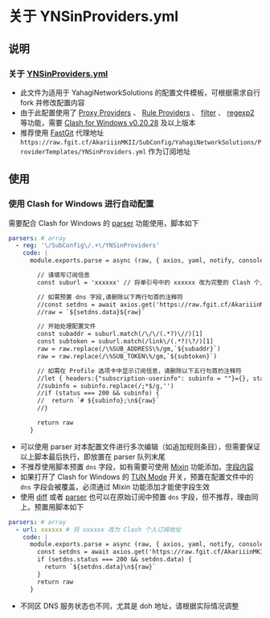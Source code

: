 # 关于 YNSinProviders.yml

## 说明

### 关于 [YNSinProviders.yml](https://raw.githubusercontent.com/AkariiinMKII/SubConfig/YahagiNetworkSolutions/ProviderTemplates/YNSinProviders.yml)

- 此文件为适用于 YahagiNetworkSolutions 的配置文件模板，可根据需求自行 fork 并修改配置内容
- 由于此配置使用了 [Proxy Providers](https://dreamacro.github.io/clash/configuration/outbound.html#proxy-providers) 、 [Rule Providers](https://dreamacro.github.io/clash/premium/rule-providers.html) 、 [filter](https://github.com/Dreamacro/clash/pull/2518) 、 [regexp2](https://github.com/Dreamacro/clash/pull/2802) 等功能，需要 [Clash for Windows v0.20.28](https://github.com/Fndroid/clash_for_windows_pkg/releases/tag/0.20.28) 及以上版本
- 推荐使用 [FastGit](https://doc.fastgit.org/zh-cn/guide.html) 代理地址 `https://raw.fgit.cf/AkariiinMKII/SubConfig/YahagiNetworkSolutions/ProviderTemplates/YNSinProviders.yml` 作为订阅地址

## 使用

### 使用 Clash for Windows 进行自动配置

需要配合 Clash for Windows 的 [parser](https://docs.cfw.lbyczf.com/contents/parser.html#%E8%BF%9B%E9%98%B6%E6%96%B9%E6%B3%95-javascript) 功能使用，脚本如下

```yaml
parsers: # array
  - reg: '\/SubConfig\/.+\/YNSinProviders'
    code: |
      module.exports.parse = async (raw, { axios, yaml, notify, console }) => {

        // 请填写订阅信息
        const suburl = 'xxxxxx' // 将单引号中的 xxxxxx 改为完整的 Clash 个人订阅地址

        // 如需预置 dns 字段,请删除以下两行句首的注释符
        //const setdns = await axios.get('https://raw.fgit.cf/AkariiinMKII/SubConfig/CommonFiles/OtherTemplates/DNS.yml')
        //raw = `${setdns.data}${raw}`

        // 开始处理配置文件
        const subaddr = suburl.match(/\/\/(.*?)\//)[1]
        const subtoken = suburl.match(/link\/(.*?)\?/)[1]
        raw = raw.replace(/\%SUB_ADDRESS\%/gm,`${subaddr}`)
        raw = raw.replace(/\%SUB_TOKEN\%/gm,`${subtoken}`)

        // 如需在 Profile 选项卡中显示订阅信息，请删除以下五行句首的注释符
        //let { headers:{"subscription-userinfo": subinfo = ""}={}, status } = await axios.head(suburl)
        //subinfo = subinfo.replace(/;*$/g,'')
        //if (status === 200 && subinfo) {
        //  return `# ${subinfo};\n${raw}`
        //}

        return raw
      }
```

- 可以使用 parser 对本配置文件进行多次编辑（如追加规则条目），但需要保证以上脚本最后执行，即放置在 parser 队列末尾
- 不推荐使用脚本预置 `dns` 字段，如有需要可使用 [Mixin](https://docs.cfw.lbyczf.com/contents/mixin.html) 功能添加。[字段内容](https://raw.githubusercontent.com/AkariiinMKII/SubConfig/CommonFiles/OtherTemplates/DNS.yml)
- 如果打开了 Clash for Windows 的 [TUN Mode](https://docs.cfw.lbyczf.com/contents/tun.html) 开关，预置在配置文件中的 `dns` 字段会被覆盖，必须通过 Mixin 功能添加才能使字段生效
- 使用 [diff](https://docs.cfw.lbyczf.com/contents/diff.html) 或者 [parser](https://docs.cfw.lbyczf.com/contents/parser.html#%E8%BF%9B%E9%98%B6%E6%96%B9%E6%B3%95-javascript) 也可以在原始订阅中预置 `dns` 字段，但不推荐，理由同上。预置用脚本如下

```yaml
parsers: # array
  - url: xxxxxx # 将 xxxxxx 改为 Clash 个人订阅地址
    code: |
      module.exports.parse = async (raw, { axios, yaml, notify, console }) => {
        const setdns = await axios.get('https://raw.fgit.cf/AkariiinMKII/SubConfig/CommonFiles/OtherTemplates/DNS.yml')
        if (setdns.status === 200 && setdns.data) {
          return `${setdns.data}\n${raw}`
        }
        return raw
      }
```

- 不同区 DNS 服务状态也不同，尤其是 doh 地址，请根据实际情况调整
